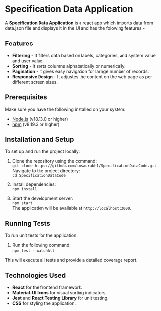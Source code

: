 # Specification Data Application

A **Specification Data Application** is a react app which imports data from data.json file and displays it in the UI and has the folowing features -

## Features

- **Filtering** - It filters data based on labels, categories, and system value and user value.  
- **Sorting** - It sorts columns alphabetically or numerically.  
- **Pagination** - It gives easy navigation for larnge number of records.  
- **Responsive Design** - It adjustes the content on the web page as per different screen sizes.  

## Prerequisites

Make sure you have the following installed on your system:  
- [Node.js](https://nodejs.org/) (v18.13.0 or higher)  
- [npm](https://www.npmjs.com/) (v8.19.3 or higher)  

## Installation and Setup

To set up and run the project locally:  
1. Clone the repository using the command:  
   `git clone https://github.com/imsaurabh1/SpecificationDataCode.git`
   Navigate to the project directory:  
   `cd SpecificationDataCode`  

3. Install dependencies:  
   `npm install`  

4. Start the development server:  
   `npm start`  
   The application will be available at `http://localhost:3000`.

## Running Tests

To run unit tests for the application:  
1. Run the following command:  
   `npm test --watchAll`  

This will execute all tests and provide a detailed coverage report.

## Technologies Used

- **React** for the frontend framework.  
- **Material-UI Icons** for visual sorting indicators.  
- **Jest** and **React Testing Library** for unit testing.  
- **CSS** for styling the application.  


